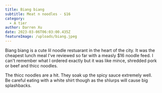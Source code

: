 ```yaml
---
title: Biang biang
subtitle: Meat n noodles - $16
category:
  - A tier
author: Darren Xu
date: 2023-03-06T06:03:00.435Z
featureImage: /uploads/biang.jpeg
---
```

Biang biang is a cute lil noodle restuarant in the heart of the city. It was the cheapest lunch meal I've reviewed so far with a measly $16 noodle feed. I can't remember what I ordered exactly but it was like mince, shredded pork or beef and thicc noodles.

The thicc noodles are a hit. They soak up the spicy sauce extremely well. Be careful eating with a white shirt though as the shlurps will cause big splashbacks.